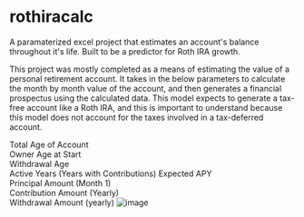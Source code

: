 # rothiracalc
A paramaterized excel project that estimates an account's balance throughout it's life. Built to be a predictor for Roth IRA growth.

This project was mostly completed as a means of estimating the value of a personal retirement account. It takes in the below parameters
to calculate the month by month value of the account, and then generates a financial prospectus using the calculated data. This model
expects to generate a tax-free account like a Roth IRA, and this is important to understand because this model does not account for the taxes
involved in a tax-deferred account.

Total Age of Account	
Owner Age at Start	
Withdrawal Age	
Active Years (Years with Contributions)	
Expected APY  	
Principal Amount (Month 1)	
Contribution Amount (Yearly)	
Withdrawal Amount (yearly)
![image](https://github.com/user-attachments/assets/c3fcb395-05ac-4f2f-90c6-0ec7e52eb629)
